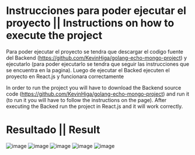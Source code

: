 # Instrucciones para poder ejecutar el proyecto || Instructions on how to execute the project

Para poder ejecutar el proyecto se tendra que descargar el codigo fuente del Backend (https://github.com/KevinHiga/golang-echo-mongo-project) y ejecutarlo (para poder ejecutarlo se tendra que seguir las instrucciones que se encuentra en la pagina). Luego de ejecutar el Backed ejecuten el proyecto en React.js y funcionara correctamente

In order to run the project you will have to download the Backend source code (https://github.com/KevinHiga/golang-echo-mongo-project) and run it (to run it you will have to follow the instructions on the page). After executing the Backed run the project in React.js and it will work correctly.

# Resultado || Result

![image](https://user-images.githubusercontent.com/82197900/116176319-9604ab80-a6d7-11eb-8773-6e9a671f3700.png)
![image](https://user-images.githubusercontent.com/82197900/116176343-9f8e1380-a6d7-11eb-9d46-48ddfee3bfb6.png)
![image](https://user-images.githubusercontent.com/82197900/116176371-aae13f00-a6d7-11eb-8aff-19756b32dfcc.png)
![image](https://user-images.githubusercontent.com/82197900/116176398-b2a0e380-a6d7-11eb-868b-bc84611f59f4.png)
![image](https://user-images.githubusercontent.com/82197900/116176416-b92f5b00-a6d7-11eb-9d44-175e546f28f7.png)


